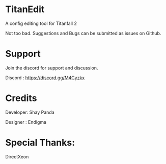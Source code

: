 # TitanEdit
A config editing tool for Titanfall 2

Not too bad. Suggestions and Bugs can be submitted as issues on Github.

# Support
Join the discord for support and discussion.

Discord : https://discord.gg/M4Cyzkx

# Credits

Developer: Shay Panda

Designer : Endigma 

# Special Thanks:

DirectXeon
